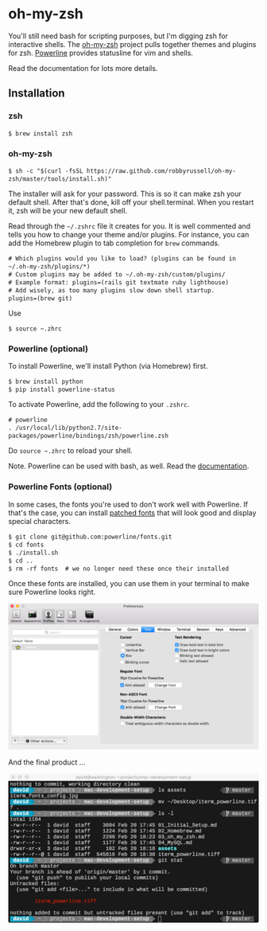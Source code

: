 # oh-my-zsh

You'll still need bash for scripting purposes, but I'm digging zsh for interactive shells. The [oh-my-zsh](http://ohmyz.sh) project pulls together themes and plugins for zsh. [Powerline](https://powerline.readthedocs.org) provides statusline for vim and shells.

Read the documentation for lots more details.

## Installation

### zsh

```shell
$ brew install zsh
```

### oh-my-zsh

```shell
$ sh -c "$(curl -fsSL https://raw.github.com/robbyrussell/oh-my-zsh/master/tools/install.sh)"
```

The installer will ask for your password. This is so it can make zsh your default shell. After that's done, kill off your shell.terminal. When you restart it, zsh will be your new default shell.


Read through the `~/.zshrc` file it creates for you. It is well commented and tells you how to change your theme and/or plugins. For instance, you can add the Homebrew plugin to tab completion for `brew` commands.

```shell
# Which plugins would you like to load? (plugins can be found in ~/.oh-my-zsh/plugins/*)
# Custom plugins may be added to ~/.oh-my-zsh/custom/plugins/
# Example format: plugins=(rails git textmate ruby lighthouse)
# Add wisely, as too many plugins slow down shell startup.
plugins=(brew git)
```

Use

```shell
$ source ~.zhrc
```

### Powerline (optional)

To install Powerline, we'll install Python (via Homebrew) first.

```shell
$ brew install python
$ pip install powerline-status
```

To activate Powerline, add the following to your `.zshrc`.

```shell
# powerline
. /usr/local/lib/python2.7/site-packages/powerline/bindings/zsh/powerline.zsh
```

Do `source ~.zhrc` to reload your shell.

Note. Powerline can be used with bash, as well. Read the [documentation](https://powerline.readthedocs.org).

### Powerline Fonts (optional)

In some cases, the fonts you're used to don't work well with Powerline. If that's the case, you can install [patched fonts](https://github.com/powerline/fonts) that will look good and display special characters.

```shell
$ git clone git@github.com:powerline/fonts.git
$ cd fonts
$ ./install.sh
$ cd ..
$ rm -rf fonts  # we no longer need these once their installed
```

Once these fonts are installed, you can use them in your terminal to make sure Powerline looks right.

![iTerm font configuration](assets/iterm_fonts_config.jpg)

And the final product ...

![iTerm with Powerline](assets/iterm_powerline.jpg)
